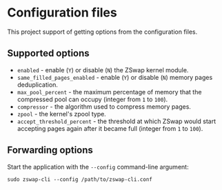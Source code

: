 # Configuration files

This project support of getting options from the configuration files.

## Supported options

  * `enabled` - enable (`Y`) or disable (`N`) the ZSwap kernel module.
  * `same_filled_pages_enabled` - enable (`Y`) or disable (`N`) memory pages deduplication.
  * `max_pool_percent` - the maximum percentage of memory that the compressed pool can occupy (integer from `1` to `100`).
  * `compressor` - the algorithm used to compress memory pages.
  * `zpool` - the kernel's zpool type.
  * `accept_threshold_percent` - the threshold at which ZSwap would start accepting pages again after it became full (integer from `1` to `100`).

## Forwarding options

Start the application with the `--config` command-line argument:

```
sudo zswap-cli --config /path/to/zswap-cli.conf
```

